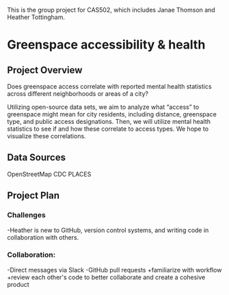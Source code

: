 This is the group project for CAS502, which includes Janae Thomson and Heather Tottingham. 

# Greenspace accessibility & health
## Project Overview

Does greenspace access correlate with reported mental health statistics across different neighborhoods or areas of a city?

Utilizing open-source data sets, we aim to analyze what “access” to greenspace might mean for city residents, including distance, greenspace type, and public access designations. Then, we will utilize mental health statistics to see if and how these correlate to access types. We hope to visualize these correlations.

## Data Sources
OpenStreetMap
CDC PLACES

## Project Plan
### Challenges
-Heather is new to GitHub, version control systems, and writing code in collaboration with others.

### Collaboration: 
-Direct messages via Slack 
-GitHub pull requests
  +familiarize with workflow
  +review each other's code to better collaborate and create a cohesive product
